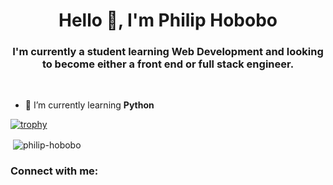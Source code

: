 <h1 align="center">Hello 🌻, I'm Philip Hobobo</h1>
<h3 align="center">I'm currently a student learning Web Development and looking to become either a front end or full stack engineer.</h3>
<br/>


- 🍵 I’m currently learning **Python**

[![trophy](https://github-profile-trophy.vercel.app/?username=philip-hobobo&theme=onedark)](https://github.com/ryo-ma/github-profile-trophy)

<p>&nbsp;<img align="center" src="https://github-readme-stats.vercel.app/api?username=philip-hobobo&show_icons=true&count_private=true&theme=light" alt="philip-hobobo" /></p>

### Connect with me:

[linkedin]: https://www.linkedin.com/in/philip-hobobo-287623a7/

[Twitter]: https://twitter.com/PhilOh_K

[Github]: https://github.com/philip-hobobo
